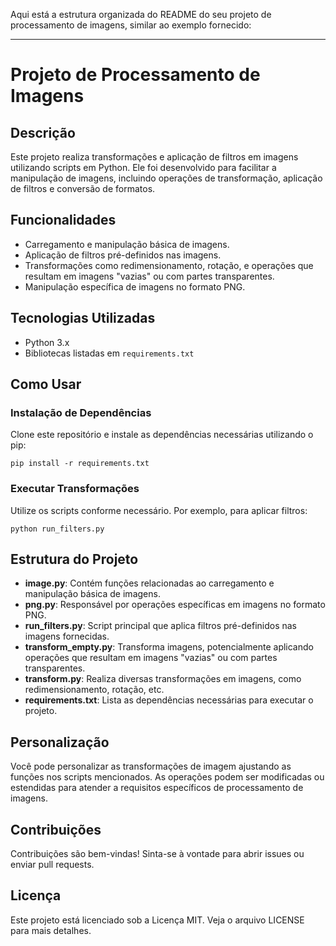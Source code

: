 Aqui está a estrutura organizada do README do seu projeto de processamento de imagens, similar ao exemplo fornecido:

---

# Projeto de Processamento de Imagens

## Descrição
Este projeto realiza transformações e aplicação de filtros em imagens utilizando scripts em Python. Ele foi desenvolvido para facilitar a manipulação de imagens, incluindo operações de transformação, aplicação de filtros e conversão de formatos.

## Funcionalidades
- Carregamento e manipulação básica de imagens.
- Aplicação de filtros pré-definidos nas imagens.
- Transformações como redimensionamento, rotação, e operações que resultam em imagens "vazias" ou com partes transparentes.
- Manipulação específica de imagens no formato PNG.

## Tecnologias Utilizadas
- Python 3.x
- Bibliotecas listadas em `requirements.txt`

## Como Usar

### Instalação de Dependências
Clone este repositório e instale as dependências necessárias utilizando o pip:

```
pip install -r requirements.txt
```

### Executar Transformações
Utilize os scripts conforme necessário. Por exemplo, para aplicar filtros:

```
python run_filters.py
```

## Estrutura do Projeto
- **image.py**: Contém funções relacionadas ao carregamento e manipulação básica de imagens.
- **png.py**: Responsável por operações específicas em imagens no formato PNG.
- **run_filters.py**: Script principal que aplica filtros pré-definidos nas imagens fornecidas.
- **transform_empty.py**: Transforma imagens, potencialmente aplicando operações que resultam em imagens "vazias" ou com partes transparentes.
- **transform.py**: Realiza diversas transformações em imagens, como redimensionamento, rotação, etc.
- **requirements.txt**: Lista as dependências necessárias para executar o projeto.

## Personalização
Você pode personalizar as transformações de imagem ajustando as funções nos scripts mencionados. As operações podem ser modificadas ou estendidas para atender a requisitos específicos de processamento de imagens.

## Contribuições
Contribuições são bem-vindas! Sinta-se à vontade para abrir issues ou enviar pull requests.

## Licença
Este projeto está licenciado sob a Licença MIT. Veja o arquivo LICENSE para mais detalhes.
